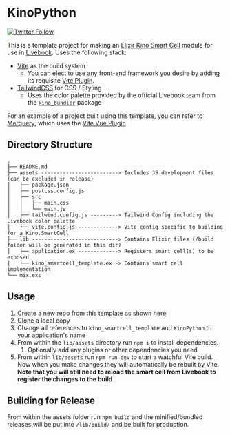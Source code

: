 # KinoPython

[![Twitter Follow](https://img.shields.io/twitter/follow/ac_alejos?style=social)](https://twitter.com/ac_alejos)

This is a template project for making an [Elixir Kino Smart Cell](https://hexdocs.pm/kino/Kino.SmartCell.html) module for use in [Livebook](https://livebook.dev/). Uses the following stack:

* [Vite](https://vitejs.dev/) as the build system
  * You can elect to use any front-end framework you desire by adding its requisite [Vite Plugin](https://vitejs.dev/plugins/).
* [TailwindCSS](https://tailwindcss.com/) for CSS / Styling
  * Uses the color palette provided by the official Livebook team from the [`kino_bundler`](<https://www.npmjs.com/package/@livebook/kino-bundler>) package

For an example of a project built using this template, you can refer to [Merquery](https://www.github.com/acalejos/merquery), which uses the [Vite Vue Plugin](https://github.com/vitejs/vite-plugin-vue/tree/main/packages/plugin-vue)

## Directory Structure

```
.
├── README.md
├── assets -------------------------> Includes JS development files (can be excluded in release)
│   ├── package.json
│   ├── postcss.config.js
│   ├── src
│   │   ├── main.css
│   │   └── main.js
│   ├── tailwind.config.js ---------> Tailwind Config including the Livebook color palette
│   └── vite.config.js -------------> Vite config specific to building for a Kino.SmartCell
├── lib ----------------------------> Contains Elixir files (/build folder will be generated in this dir)
│   ├── application.ex -------------> Registers smart cell(s) to be exposed
│   └── kino_smartcell_template.ex -> Contains smart cell implementation
└── mix.exs
```

## Usage

1. Create a new repo from this template as shown [here](https://docs.github.com/en/repositories/creating-and-managing-repositories/creating-a-repository-from-a-template#creating-a-repository-from-a-template)
1. Clone a local copy
1. Change all references to `kino_smartcell_template` and `KinoPython` to your application's name
1. From within the `lib/assets` directory run `npm i` to install dependencies.
    1. Optionally add any plugins or other dependencies you need
1. From within `lib/assets` run `npm run dev` to start a watchful Vite build. Now when you make changes they will
automatically be rebuilt by Vite. **Note that you will still need to reload the smart cell from Livebook to register the changes to the build**

## Building for Release

From within the assets folder run `npm build` and the minified/bundled releases will be put into
`/lib/build/` and be built for production.
